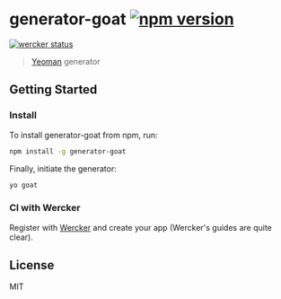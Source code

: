 # generator-goat [![npm version](https://badge.fury.io/js/generator-goat.svg)](http://badge.fury.io/js/generator-goat)

[![wercker status](https://app.wercker.com/status/9375a006daa091bdd7ee4978f65fafdb/m "wercker status")](https://app.wercker.com/project/bykey/9375a006daa091bdd7ee4978f65fafdb)

> [Yeoman](http://yeoman.io) generator

## Getting Started

### Install
To install generator-goat from npm, run:

```bash
npm install -g generator-goat
```

Finally, initiate the generator:

```bash
yo goat
```

### CI with Wercker
Register with [Wercker](http://wercker.com/) and create your app (Wercker's guides are quite clear).



## License

MIT
